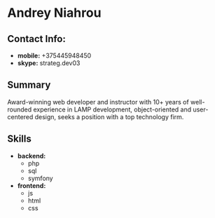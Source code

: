 # Andrey Niahrou

## Contact Info:

* __mobile:__ +375445948450
* __skype:__ strateg.dev03

## Summary

﻿Award-winning web developer and instructor with 10+ years
of well-rounded experience in LAMP development, object-oriented 
and user-centered design, seeks a position with a top technology firm.

## Skills

* __backend:__
    * php
    * sql 
    * symfony
* __frontend:__
    * js
    * html
    * css
    